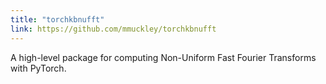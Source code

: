 ```yaml
---
title: "torchkbnufft"
link: https://github.com/mmuckley/torchkbnufft
---
```


A high-level package for computing Non-Uniform Fast Fourier Transforms with PyTorch.
